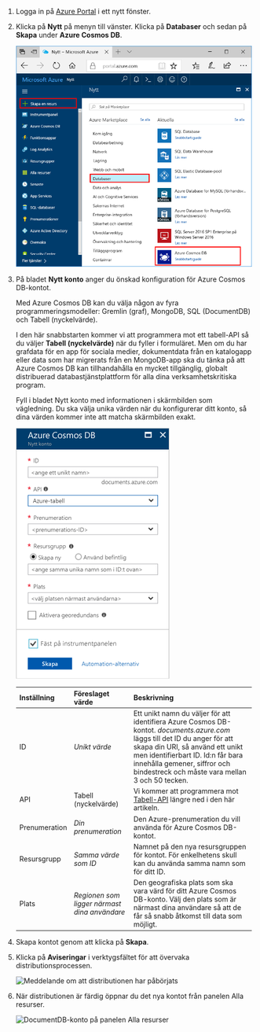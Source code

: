 1. Logga in på [Azure Portal](https://portal.azure.com/) i ett nytt fönster.
2. Klicka på **Nytt** på menyn till vänster. Klicka på **Databaser** och sedan på **Skapa** under **Azure Cosmos DB**.
   
   ![Skärmbild av Azure Portal med fokus på Fler tjänster och Azure Cosmos DB](./media/cosmos-db-create-dbaccount-table/create-nosql-db-databases-json-tutorial-1.png)

3. På bladet **Nytt konto** anger du önskad konfiguration för Azure Cosmos DB-kontot. 

    Med Azure Cosmos DB kan du välja någon av fyra programmeringsmodeller: Gremlin (graf), MongoDB, SQL (DocumentDB) och Tabell (nyckelvärde). 
    
    I den här snabbstarten kommer vi att programmera mot ett tabell-API så du väljer **Tabell (nyckelvärde)** när du fyller i formuläret. Men om du har grafdata för en app för sociala medier, dokumentdata från en katalogapp eller data som har migrerats från en MongoDB-app ska du tänka på att Azure Cosmos DB kan tillhandahålla en mycket tillgänglig, globalt distribuerad databastjänstplattform för alla dina verksamhetskritiska program.

    Fyll i bladet Nytt konto med informationen i skärmbilden som vägledning. Du ska välja unika värden när du konfigurerar ditt konto, så dina värden kommer inte att matcha skärmbilden exakt. 
 
    ![Skärmbild av bladet Ny Azure Cosmos DB](./media/cosmos-db-create-dbaccount-table/create-nosql-db-databases-json-tutorial-2.png)

    Inställning|Föreslaget värde|Beskrivning
    ---|---|---
    ID|*Unikt värde*|Ett unikt namn du väljer för att identifiera Azure Cosmos DB-kontot. *documents.azure.com* läggs till det ID du anger för att skapa din URI, så använd ett unikt men identifierbart ID. Id:n får bara innehålla gemener, siffror och bindestreck och måste vara mellan 3 och 50 tecken.
    API|Tabell (nyckelvärde)|Vi kommer att programmera mot [Tabell-API](../articles/cosmos-db/table-introduction.md) längre ned i den här artikeln.|
    Prenumeration|*Din prenumeration*|Den Azure-prenumeration du vill använda för Azure Cosmos DB-kontot. 
    Resursgrupp|*Samma värde som ID*|Namnet på den nya resursgruppen för kontot. För enkelhetens skull kan du använda samma namn som för ditt ID. 
    Plats|*Regionen som ligger närmast dina användare*|Den geografiska plats som ska vara värd för ditt Azure Cosmos DB-konto. Välj den plats som är närmast dina användare så att de får så snabb åtkomst till data som möjligt.   

4. Skapa kontot genom att klicka på **Skapa**.
5. Klicka på **Aviseringar** i verktygsfältet för att övervaka distributionsprocessen.

    ![Meddelande om att distributionen har påbörjats](./media/cosmos-db-create-dbaccount-table/notification.png)

6.  När distributionen är färdig öppnar du det nya kontot från panelen Alla resurser. 

    ![DocumentDB-konto på panelen Alla resurser](./media/cosmos-db-create-dbaccount-table/all-resources.png)
